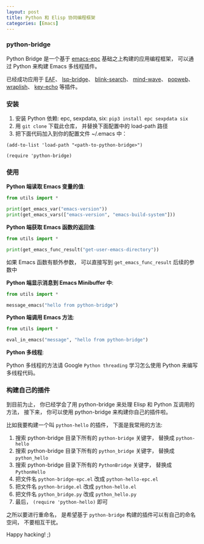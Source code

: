 ```yaml
---
layout: post
title: Python 和 Elisp 协同编程框架
categories: [Emacs]
---
```


### python-bridge
Python Bridge 是一个基于 [emacs-epc](https://github.com/kiwanami/emacs-epc) 基础之上构建的应用编程框架， 可以通过 Python 来构建 Emacs 多线程插件。

已经成功应用于 [EAF](https://github.com/emacs-eaf/emacs-application-framework)、 [lsp-bridge](https://github.com/manateelazycat/lsp-bridge)、 [blink-search](https://github.com/manateelazycat/blink-search/)、 [mind-wave](https://github.com/manateelazycat/mind-wave/)、 [popweb](https://github.com/manateelazycat/popweb)、 [wraplish](https://github.com/manateelazycat/wraplish)、 [key-echo](https://github.com/manateelazycat/key-echo) 等插件。

### 安装
1. 安装 Python 依赖: epc, sexpdata, six: `pip3 install epc sexpdata six`
2. 用 `git clone` 下载此仓库， 并替换下面配置中的 load-path 路径
3. 把下面代码加入到你的配置文件 ~/.emacs 中：

```elisp
(add-to-list 'load-path "<path-to-python-bridge>")

(require 'python-bridge)
```

### 使用
**Python 端读取 Emacs 变量的值**:

```python
from utils import *

print(get_emacs_var("emacs-version"))
print(get_emacs_vars(["emacs-version", "emacs-build-system"]))
```

**Python 端获取 Emacs 函数的返回值**:
```python
from utils import *

print(get_emacs_func_result("get-user-emacs-directory"))
```
如果 Emacs 函数有额外参数， 可以直接写到 `get_emacs_func_result` 后续的参数中

**Python 端显示消息到 Emacs Minibuffer 中**:
```python
from utils import *

message_emacs("hello from python-bridge")
```

**Python 端调用 Emacs 方法**:
```python
from utils import *

eval_in_emacs("message", "hello from python-bridge")
```

**Python 多线程**:

Python 多线程的方法请 Google `Python threading` 学习怎么使用 Python 来编写多线程代码。

### 构建自己的插件
到目前为止， 你已经学会了用 python-bridge 来处理 Elisp 和 Python 互调用的方法， 接下来， 你可以使用 python-bridge 来构建你自己的插件啦。

比如我要构建一个叫 `python-hello` 的插件， 下面是我常用的方法:
1. 搜索 python-bridge 目录下所有的 `python-bridge` 关键字， 替换成 `python-hello`
2. 搜索 python-bridge 目录下所有的 `python_bridge` 关键字， 替换成 `python_hello`
3. 搜索 python-bridge 目录下所有的 `PythonBridge` 关键字， 替换成 `PythonHello`
4. 把文件名 `python-bridge-epc.el` 改成 `python-hello-epc.el`
5. 把文件名 `python-bridge.el` 改成 `python-hello.el`
6. 把文件名 `python_bridge.py` 改成 `python_hello.py`
7. 最后， `(require 'python-hello)` 即可

之所以要进行重命名， 是希望基于 `python-bridge` 构建的插件可以有自己的命名空间， 不要相互干扰。

Happy hacking! ;)
